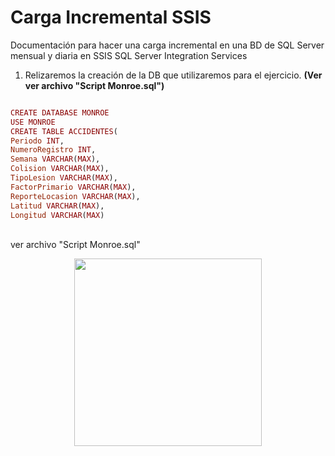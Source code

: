 # Carga Incremental SSIS
Documentación para hacer una carga incremental en una BD de SQL Server mensual y diaria en SSIS SQL Server Integration Services

1. Relizaremos la creación de la DB que utilizaremos para el ejercicio. <b> (Ver ver archivo "Script Monroe.sql") </b>


```ruby

CREATE DATABASE MONROE
USE MONROE
CREATE TABLE ACCIDENTES(
Periodo INT,
NumeroRegistro INT,
Semana VARCHAR(MAX),
Colision VARCHAR(MAX),
TipoLesion VARCHAR(MAX),
FactorPrimario VARCHAR(MAX),
ReporteLocasion VARCHAR(MAX),
Latitud VARCHAR(MAX),
Longitud VARCHAR(MAX)
```
<br> ver archivo "Script Monroe.sql"

<p align="center">
<img src=""  height=300>
</p>
